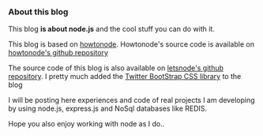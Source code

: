 ### About this blog

This blog **is about node.js** and the cool stuff you can do with it.

This blog is based on [howtonode][]. Howtonode's source code is available on [howtonode's github repository][]

The source code of this blog is also available on [letsnode's github repository]. I pretty much added the [Twitter BootStrap CSS library] to the blog 

I will be posting here experiences and code of real projects I am developing by using node.js, express.js and NoSql databases like REDIS.

Hope you also enjoy working with node as I do..	

[howtonode]: https://howtonode.org
[howtonode's github repository]: https://github.com/creationix/howtonode.org
[letsnode's github repository]: https://github.com/iloire/letsnode.com
[Twitter BootStrap CSS library]: http://twitter.github.com/bootstrap/
